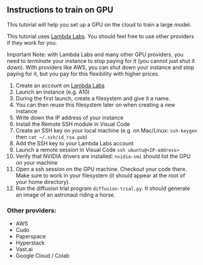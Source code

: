 ## Instructions to train on GPU

This tutorial will help you set up a GPU on the cloud to train a large model.

This tutorial uses [Lambda Labs](https://lambdalabs.com/). You should feel free to use other providers if they work for you.

Important Note: with Lambda Labs and many other GPU providers, you need to *terminate* your instance to stop paying for it (you cannot just shut it down). With providers like AWS, you can shut down your instance and stop paying for it, but you pay for this flexibility with higher prices.

1. Create an account on [Lambda Labs](https://lambdalabs.com/)
2. Launch an instance (e.g. A10)
3. During the first launch, create a filesystem and give it a name.
4. You can then reuse this filesystem later on when creating a new instance
5. Write down the IP address of your instance
6. Install the Remote SSH module in Visual Code
7. Create an SSH key on your local machine (e.g. on Mac/Linux: `ssh-keygen` then `cat ~/.ssh/id_rsa.pub`)
8. Add the SSH key to your Lambda Labs account
9. Launch a remote session in Visual Code `ssh ubuntu@<IP-address>`
10. Verify that NVIDIA drivers are installed: `nvidia-smi` should list the GPU on your machine
11. Open a ssh session on the GPU machine. Checkout your code there. Make sure to work in your filesystem (it should appear at the root of your home directory).
12. Run the diffusion trial program `diffusion-trial.py`. It should generate an image of an astronaut riding a horse.

### Other providers:
- AWS
- Cudo
- Paperspace
- Hyperstack
- Vast.ai
- Google Cloud / Colab
